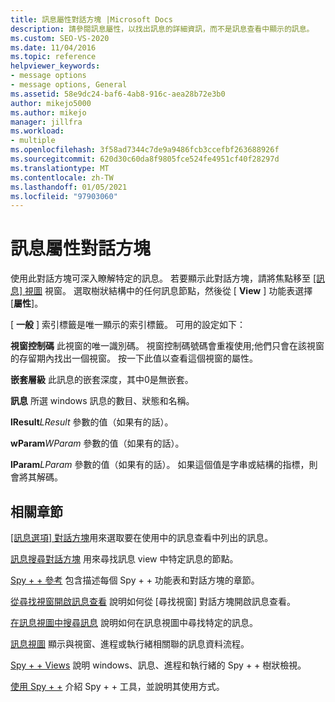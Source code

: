 ```yaml
---
title: 訊息屬性對話方塊 |Microsoft Docs
description: 請參閱訊息屬性，以找出訊息的詳細資訊，而不是訊息查看中顯示的訊息。
ms.custom: SEO-VS-2020
ms.date: 11/04/2016
ms.topic: reference
helpviewer_keywords:
- message options
- message options, General
ms.assetid: 58e9dc24-baf6-4ab8-916c-aea28b72e3b0
author: mikejo5000
ms.author: mikejo
manager: jillfra
ms.workload:
- multiple
ms.openlocfilehash: 3f58ad7344c7de9a9486fcb3ccefbf263688926f
ms.sourcegitcommit: 620d30c60da8f9805fce524fe4951cf40f28297d
ms.translationtype: MT
ms.contentlocale: zh-TW
ms.lasthandoff: 01/05/2021
ms.locfileid: "97903060"
---
```

# <a name="message-properties-dialog-box"></a>訊息屬性對話方塊
使用此對話方塊可深入瞭解特定的訊息。 若要顯示此對話方塊，請將焦點移至 [ [訊息] 視圖](../debugger/messages-view.md) 視窗。 選取樹狀結構中的任何訊息節點，然後從 [ **View** ] 功能表選擇 [**屬性**]。

 [ **一般** ] 索引標籤是唯一顯示的索引標籤。 可用的設定如下：

 **視窗控制碼** 此視窗的唯一識別碼。 視窗控制碼號碼會重複使用;他們只會在該視窗的存留期內找出一個視窗。 按一下此值以查看這個視窗的屬性。

 **嵌套層級** 此訊息的嵌套深度，其中0是無嵌套。

 **訊息** 所選 windows 訊息的數目、狀態和名稱。

 **lResult***LResult* 參數的值（如果有的話）。

 **wParam***WParam* 參數的值（如果有的話）。

 **lParam***LParam* 參數的值（如果有的話）。 如果這個值是字串或結構的指標，則會將其解碼。

## <a name="related-sections"></a>相關章節
 [[訊息選項] 對話方塊](../debugger/message-options-dialog-box.md)用來選取要在使用中的訊息查看中列出的訊息。

 [訊息搜尋對話方塊](../debugger/message-search-dialog-box.md) 用來尋找訊息 view 中特定訊息的節點。

 [Spy + + 參考](../debugger/spy-increment-reference.md) 包含描述每個 Spy + + 功能表和對話方塊的章節。

 [從尋找視窗開啟訊息查看](../debugger/how-to-open-messages-view-from-find-window.md) 說明如何從 [尋找視窗] 對話方塊開啟訊息查看。

 [在訊息視圖中搜尋訊息](../debugger/how-to-search-for-a-message-in-messages-view.md) 說明如何在訊息視圖中尋找特定的訊息。

 [訊息視圖](../debugger/messages-view.md) 顯示與視窗、進程或執行緒相關聯的訊息資料流程。

 [Spy + + Views](../debugger/spy-increment-views.md) 說明 windows、訊息、進程和執行緒的 Spy + + 樹狀檢視。

 [使用 Spy + +](../debugger/using-spy-increment.md) 介紹 Spy + + 工具，並說明其使用方式。